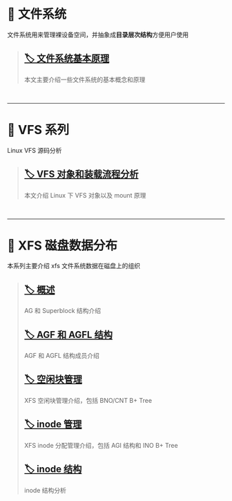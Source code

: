 

# 📁 文件系统

文件系统用来管理裸设备空间，并抽象成**目录层次结构**方便用户使用

> ## [🏷️ 文件系统基本原理](posts/文件系统/文件系统基本原理.md)
>
> 本文主要介绍一些文件系统的基本概念和原理

​	

---

# 📁 VFS 系列

Linux VFS 源码分析

> ## [🏷️ VFS 对象和装载流程分析](posts/文件系统/VFS/VFS对象和装载流程分析.md)
>
> 本文介绍 Linux 下 VFS 对象以及 mount 原理

​	

---

# 📁 XFS 磁盘数据分布

本系列主要介绍 xfs 文件系统数据在磁盘上的组织

> ## [🏷️ 概述](posts/文件系统/XFS/1-概述.md)
>
> AG 和 Superblock 结构介绍
>
> ## [🏷️ AGF 和 AGFL 结构](posts/文件系统/XFS/2-AGF和AGFL.md)
>
> AGF 和 AGFL 结构成员介绍
>
> ## [🏷️ 空闲块管理](posts/文件系统/XFS/3-空闲块管理.md)
>
> XFS 空闲块管理介绍，包括 BNO/CNT B+ Tree
>
> ## [🏷️ inode 管理](posts/文件系统/XFS/4-inode管理.md)
>
> XFS inode 分配管理介绍，包括 AGI 结构和 INO B+ Tree
>
> ## [🏷️ inode 结构](posts/文件系统/XFS/5-inode结构.md)
>
> inode 结构分析

​	





